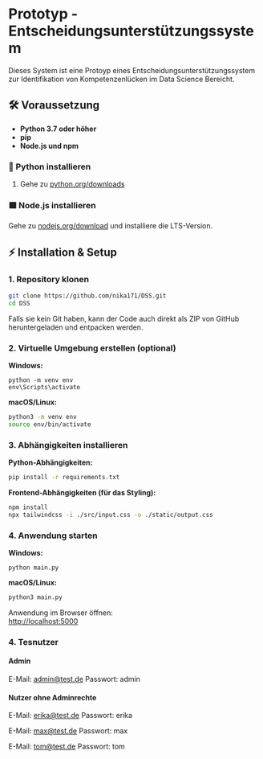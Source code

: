 # Prototyp - Entscheidungsunterstützungssystem

Dieses System ist eine Protoyp eines Entscheidungsunterstützungssystem zur Identifikation von Kompetenzenlücken im Data Science Bereicht.


## 🛠️ Voraussetzung

- **Python 3.7 oder höher**
- **pip**
- **Node.js und npm**
  
### 🐍 Python installieren

1. Gehe zu [python.org/downloads](https://www.python.org/downloads/)

### 🟩 Node.js installieren

Gehe zu [nodejs.org/download](https://nodejs.org/en/download/) und installiere die LTS-Version.

## ⚡ Installation & Setup

### 1. Repository klonen
```bash
git clone https://github.com/nika171/DSS.git
cd DSS
```
Falls sie kein Git haben, kann der Code auch direkt als ZIP von GitHub heruntergeladen und entpacken werden.

### 2. Virtuelle Umgebung erstellen (optional)

**Windows:**
```bash@
python -m venv env
env\Scripts\activate
```
**macOS/Linux:**
```bash
python3 -m venv env
source env/bin/activate
```

### 3. Abhängigkeiten installieren

**Python-Abhängigkeiten:**
```bash
pip install -r requirements.txt
```

**Frontend-Abhängigkeiten (für das Styling):**
```bash
npm install
npx tailwindcss -i ./src/input.css -o ./static/output.css
```

### 4. Anwendung starten
**Windows:**
```bash@
python main.py
```
**macOS/Linux:**
```bash
python3 main.py
```
Anwendung im Browser öffnen:  
[http://localhost:5000](http://localhost:5000)

### 4. Tesnutzer

#### Admin
E-Mail: admin@test.de
Passwort: admin

#### Nutzer ohne Adminrechte
E-Mail: erika@test.de
Passwort: erika

E-Mail: max@test.de
Passwort: max

E-Mail: tom@test.de
Passwort: tom
